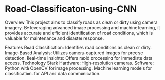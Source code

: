 # Road-Classificaton-using-CNN
Overview
This project aims to classify roads as clean or dirty using camera imagery. By leveraging advanced image processing and machine learning, it provides accurate and efficient identification of road conditions, which is valuable for maintenance and disaster response.

Features
Road Classification: Identifies road conditions as clean or dirty.
Image-Based Analysis: Utilizes camera-captured images for precise detection.
Real-time Insights: Offers rapid processing for immediate data access.
Technology Stack
Hardware: High-resolution cameras.
Software:
Python with OpenCV for image processing.
Machine learning models for classification.
for API and data communication.
